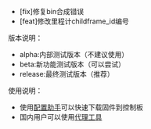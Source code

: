 
- [fix]修复bin合成错误
- [feat]修改里程计childframe_id编号

版本说明：
- alpha:内部测试版本（不建议使用）
- beta:新功能测试版本（可以尝试）
- release:最终测试版本（推荐）

使用说明：
- 使用[配置助手](https://github.com/fishros/fishbot_tool)可以快速下载固件到控制板
- 国内用户可以使用[代理工具](http://github.fishros.org)